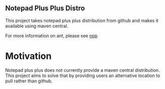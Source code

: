 Notepad Plus Plus Distro
------------------------

This project takes notepad plus plus distribution from github and makes it available using maven central.

For more information on ant, please see [npp](https://github.com/notepad-plus-plus/notepad-plus-plus)

# Motivation #

Notepad plus plus does not currently provide a maven central distribution. This project aims to solve that by providing users an alternative location to pull rather than github.
